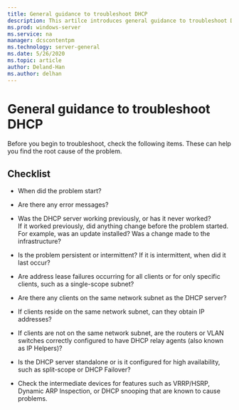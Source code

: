 ```yaml
---
title: General guidance to troubleshoot DHCP
description: This artilce introduces general guidance to troubleshoot DHCP.
ms.prod: windows-server
ms.service: na
manager: dcscontentpm
ms.technology: server-general
ms.date: 5/26/2020
ms.topic: article
author: Deland-Han
ms.author: delhan
---
```

# General guidance to troubleshoot DHCP

Before you begin to troubleshoot, check the following items. These can
help you find the root cause of the problem.

## Checklist

  - When did the problem start?

  - Are there any error messages?

  - Was the DHCP server working previously, or has it never worked?  
    If it worked previously, did anything change before the problem started. For example, was an update installed? Was a change made to the infrastructure?

  - Is the problem persistent or intermittent? If it is intermittent, when did it last occur?

  - Are address lease failures occurring for all clients or for only specific clients, such as a single-scope subnet?

  - Are there any clients on the same network subnet as the DHCP server?

  - If clients reside on the same network subnet, can they obtain IP addresses?

  - If clients are not on the same network subnet, are the routers or VLAN switches correctly configured to have DHCP relay agents (also known as IP Helpers)?

  - Is the DHCP server standalone or is it configured for high availability, such as split-scope or DHCP Failover?

  - Check the intermediate devices for features such as VRRP/HSRP, Dynamic ARP Inspection, or DHCP snooping that are known to cause problems.

